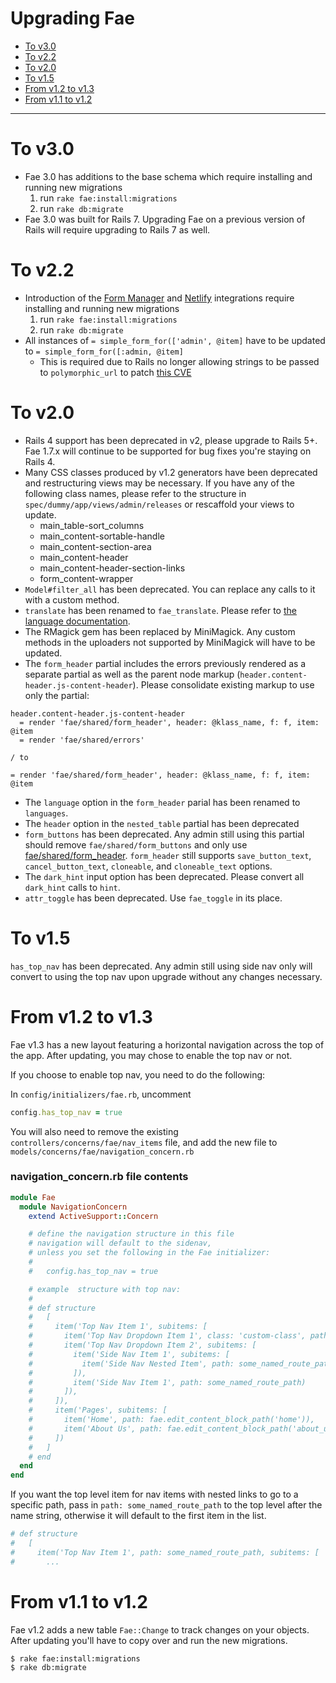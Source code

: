 # Upgrading Fae

* [To v3.0](#to-v30)
* [To v2.2](#to-v22)
* [To v2.0](#to-v20)
* [To v1.5](#to-v15)
* [From v1.2 to v1.3](#from-v10-to-v11)
* [From v1.1 to v1.2](#from-v11-to-v12)

---

# To v3.0

* Fae 3.0 has additions to the base schema which require installing and running new migrations
    1. run `rake fae:install:migrations`
    2. run `rake db:migrate`
* Fae 3.0 was built for Rails 7. Upgrading Fae on a previous version of Rails will require upgrading to Rails 7 as well.

# To v2.2

* Introduction of the [Form Manager](../features/form_manager.md) and [Netlify](../features/netlify.md) integrations require installing and running new migrations
    1. run `rake fae:install:migrations`
    2. run `rake db:migrate`
* All instances of `= simple_form_for(['admin', @item]` have to be updated to `= simple_form_for([:admin, @item]`
    - This is required due to Rails no longer allowing strings to be passed to `polymorphic_url` to patch [this CVE](https://github.com/advisories/GHSA-hjg4-8q5f-x6fm)

# To v2.0

* Rails 4 support has been deprecated in v2, please upgrade to Rails 5+. Fae 1.7.x will continue to be supported for bug fixes you're staying on Rails 4.
* Many CSS classes produced by v1.2 generators have been deprecated and restructuring views may be necessary. If you have any of the following class names, please refer to the structure in `spec/dummy/app/views/admin/releases` or rescaffold your views to update.
    - main_table-sort_columns
    - main_content-sortable-handle
    - main_content-section-area
    - main_content-header
    - main_content-header-section-links
    - form_content-wrapper
* `Model#filter_all` has been deprecated. You can replace any calls to it with a custom method.
* `translate` has been renamed to `fae_translate`. Please refer to [the language documentation](../features/multi-language.md).
* The RMagick gem has been replaced by MiniMagick. Any custom methods in the uploaders not supported by MiniMagick will have to be updated.
* The `form_header` partial includes the errors previously rendered as a separate partial as well as the parent node markup (`header.content-header.js-content-header`). Please consolidate existing markup to use only the partial:
```slim
header.content-header.js-content-header
  = render 'fae/shared/form_header', header: @klass_name, f: f, item: @item
  = render 'fae/shared/errors'

/ to

= render 'fae/shared/form_header', header: @klass_name, f: f, item: @item
```
* The `language` option in the `form_header` parial has been renamed to `languages`.
* The `header` option in the `nested_table` partial has been deprecated
* `form_buttons` has been deprecated. Any admin still using this partial should remove `fae/shared/form_buttons` and only use [fae/shared/form_header](../helpers/partials.md#form-header). `form_header` still supports `save_button_text`, `cancel_button_text`, `cloneable`, and `cloneable_text` options.
* The `dark_hint` input option has been deprecated. Please convert all `dark_hint` calls to `hint`.
* `attr_toggle` has been deprecated. Use `fae_toggle` in its place.

# To v1.5

`has_top_nav` has been deprecated. Any admin still using side nav only will convert to using the top nav upon upgrade without any changes necessary.

# From v1.2 to v1.3

Fae v1.3 has a new layout featuring a horizontal navigation across the top of the app. After updating, you may chose to enable the top nav or not.

If you choose to enable top nav, you need to do the following:

In `config/initializers/fae.rb`, uncomment

```ruby
config.has_top_nav = true
```

You will also need to remove the existing `controllers/concerns/fae/nav_items` file, and add the new file to `models/concerns/fae/navigation_concern.rb`


### navigation_concern.rb file contents

```ruby
module Fae
  module NavigationConcern
    extend ActiveSupport::Concern

    # define the navigation structure in this file
    # navigation will default to the sidenav,
    # unless you set the following in the Fae initializer:
    #
    #   config.has_top_nav = true

    # example  structure with top nav:
    #
    # def structure
    #   [
    #     item('Top Nav Item 1', subitems: [
    #       item('Top Nav Dropdown Item 1', class: 'custom-class', path: some_named_route_path),
    #       item('Top Nav Dropdown Item 2', subitems: [
    #         item('Side Nav Item 1', subitems: [
    #           item('Side Nav Nested Item', path: some_named_route_path)
    #         ]),
    #         item('Side Nav Item 1', path: some_named_route_path)
    #       ]),
    #     ]),
    #     item('Pages', subitems: [
    #       item('Home', path: fae.edit_content_block_path('home')),
    #       item('About Us', path: fae.edit_content_block_path('about_us'))
    #     ])
    #   ]
    # end
  end
end
```

If you want the top level item for nav items with nested links to go to a specific path, pass in `path: some_named_route_path` to the top level after the name string, otherwise it will default to the first item in the list.

```ruby
# def structure
#   [
#     item('Top Nav Item 1', path: some_named_route_path, subitems: [
#       ...
```

# From v1.1 to v1.2

Fae v1.2 adds a new table `Fae::Change` to track changes on your objects. After updating you'll have to copy over and run the new migrations.

```bash
$ rake fae:install:migrations
$ rake db:migrate
```
